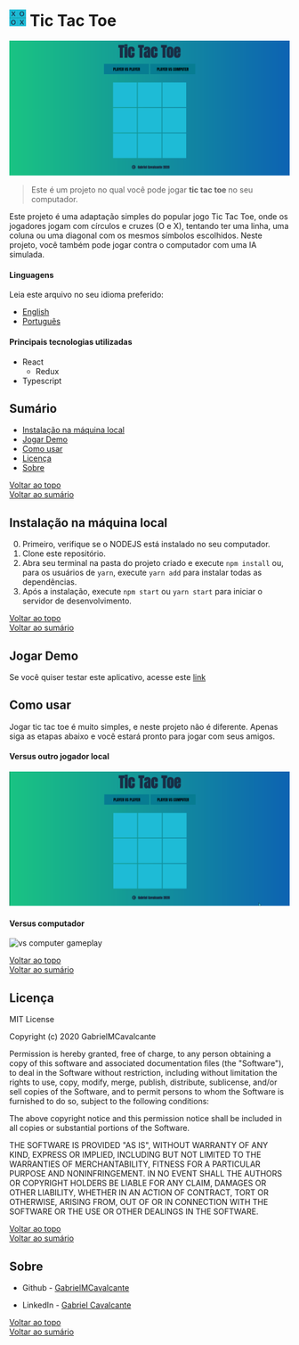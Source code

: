 # <img src="src/github/logo.png" alt="Project Logo" width="30" height="30" /> Tic Tac Toe

![Project Image](src/github/projectImg.png)

> Este é um projeto no qual você pode jogar <strong> tic tac toe </strong> no seu computador.

Este projeto é uma adaptação simples do popular jogo Tic Tac Toe, onde os jogadores jogam com círculos e cruzes (O e X), tentando
ter uma linha, uma coluna ou uma diagonal com os mesmos símbolos escolhidos. Neste projeto, você também pode jogar contra o computador com uma IA simulada.

#### Linguagens
Leia este arquivo no seu idioma preferido:
- [English](README.md)
- [Português](README.pt.md)

#### Principais tecnologias utilizadas

- React
  - Redux
- Typescript

## Sumário

- [Instalação na máquina local](#instalacao-na-maquina-local)
- [Jogar Demo](#jogar-demo)
- [Como usar](#como-usar)
- [Licença](#licenca)
- [Sobre](#sobre)

[Voltar ao topo](#tic-tac-toe)<br>
[Voltar ao sumário](#sumario)


## Instalação na máquina local

0. Primeiro, verifique se o NODEJS está instalado no seu computador.
1. Clone este repositório.
1. Abra seu terminal na pasta do projeto criado e execute ```npm install``` ou, para os usuários de ```yarn```, execute ```yarn add``` para instalar todas as dependências.
1. Após a instalação, execute ```npm start``` ou ```yarn start``` para iniciar o servidor de desenvolvimento.


[Voltar ao topo](#tic-tac-toe)<br>
[Voltar ao sumário](#sumario)

## Jogar Demo
Se você quiser testar este aplicativo, acesse este [link](https://gabrielmcavalcante.github.io/TicTacToe/)

## Como usar
Jogar tic tac toe é muito simples, e neste projeto não é diferente. Apenas siga
as etapas abaixo e você estará pronto para jogar com seus amigos.

#### Versus outro jogador local

![vs friend gameplay](src/github/vsFriendGame.gif)

#### Versus computador

![vs computer gameplay](src/github/vsPCgame.gif)

[Voltar ao topo](#tic-tac-toe)<br>
[Voltar ao sumário](#sumario)

## Licença

MIT License

Copyright (c) 2020 GabrielMCavalcante

Permission is hereby granted, free of charge, to any person obtaining a copy
of this software and associated documentation files (the "Software"), to deal
in the Software without restriction, including without limitation the rights
to use, copy, modify, merge, publish, distribute, sublicense, and/or sell
copies of the Software, and to permit persons to whom the Software is
furnished to do so, subject to the following conditions:

The above copyright notice and this permission notice shall be included in all
copies or substantial portions of the Software.

THE SOFTWARE IS PROVIDED "AS IS", WITHOUT WARRANTY OF ANY KIND, EXPRESS OR
IMPLIED, INCLUDING BUT NOT LIMITED TO THE WARRANTIES OF MERCHANTABILITY,
FITNESS FOR A PARTICULAR PURPOSE AND NONINFRINGEMENT. IN NO EVENT SHALL THE
AUTHORS OR COPYRIGHT HOLDERS BE LIABLE FOR ANY CLAIM, DAMAGES OR OTHER
LIABILITY, WHETHER IN AN ACTION OF CONTRACT, TORT OR OTHERWISE, ARISING FROM,
OUT OF OR IN CONNECTION WITH THE SOFTWARE OR THE USE OR OTHER DEALINGS IN THE
SOFTWARE.

[Voltar ao topo](#tic-tac-toe)<br>
[Voltar ao sumário](#sumario)

## Sobre

- Github - [GabrielMCavalcante](https://github.com/GabrielMCavalcante)

- LinkedIn - [Gabriel Cavalcante](https://www.linkedin.com/in/gabriel-cavalcante-4182061a2)

[Voltar ao topo](#tic-tac-toe)<br>
[Voltar ao sumário](#sumario)
